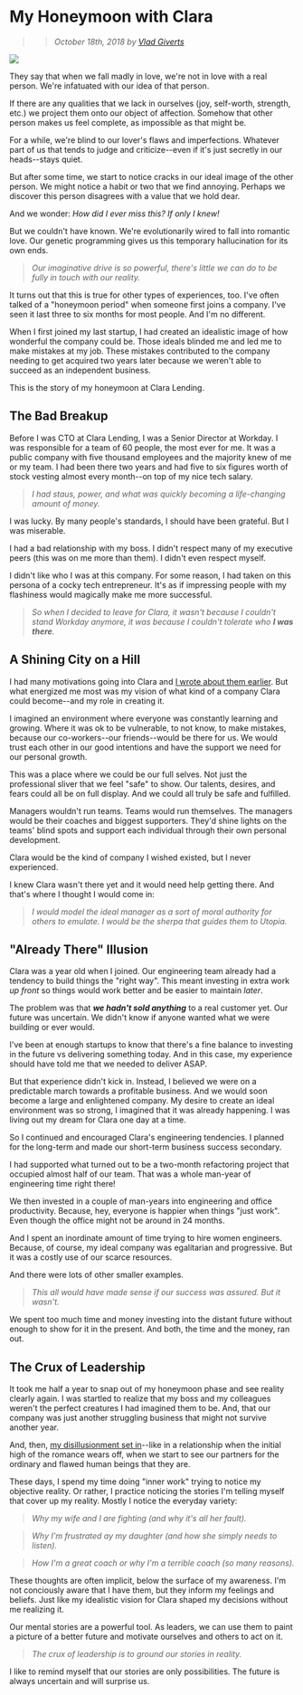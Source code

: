 # My Honeymoon with Clara

>> _October 18th, 2018 by [Vlad Giverts](/purposeful-leadership-coaching)_

![](https://d235962hz41e70.cloudfront.net/honeymoon.jpeg)

They say that when we fall madly in love, we're not in love with a real person. We're infatuated with our idea of that person.

If there are any qualities that we lack in ourselves (joy, self-worth, strength, etc.) we project them onto our object of affection. Somehow that other person makes us feel complete, as impossible as that might be.

For a while, we're blind to our lover's flaws and imperfections. Whatever part of us that tends to judge and criticize--even if it's just secretly in our heads--stays quiet.

But after some time, we start to notice cracks in our ideal image of the other person. We might notice a habit or two that we find annoying. Perhaps we discover this person disagrees with a value that we hold dear. 

And we wonder: _How did I ever miss this? If only I knew!_

But we couldn't have known. We're evolutionarily wired to fall into romantic love. Our genetic programming gives us this temporary hallucination for its own ends. 

> _Our imaginative drive is so powerful, there's little we can do to be fully in touch with our reality._

It turns out that this is true for other types of experiences, too. I've often talked of a "honeymoon period" when someone first joins a company. I've seen it last three to six months for most people. And I'm no different.

When I first joined my last startup, I had created an idealistic image of how wonderful the company could be. Those ideals blinded me and led me to make mistakes at my job. These mistakes contributed to the company needing to get acquired two years later because we weren't able to succeed as an independent business. 

This is the story of my honeymoon at Clara Lending.

 

## The Bad Breakup

Before I was CTO at Clara Lending, I was a Senior Director at Workday. I was responsible for a team of 60 people, the most ever for me. It was a public company with five thousand employees and the majority knew of me or my team. I had been there two years and had five to six figures worth of stock vesting almost every month--on top of my nice tech salary.

> _I had staus, power, and what was quickly becoming a life-changing amount of money._ 

I was lucky. By many people's standards, I should have been grateful. But I was miserable.  

I had a bad relationship with my boss. I didn't respect many of my executive peers (this was on me more than them). I didn't even respect myself.

I didn't like who I was at this company. For some reason, I had taken on this persona of a cocky tech entrepreneur. It's as if impressing people with my flashiness would magically make me more successful.

> _So when I decided to leave for Clara, it wasn't because I couldn't stand Workday anymore, it was because I couldn't tolerate who **I was there**._


## A Shining City on a Hill

I had many motivations going into Clara and [I wrote about them earlier](/motivation-at-clara). But what energized me most was my vision of what kind of a company Clara could become--and my role in creating it. 

I imagined an environment where everyone was constantly learning and growing. Where it was ok to be vulnerable, to not know, to make mistakes, because our co-workers--our friends--would be there for us. We would trust each other in our good intentions and have the support we need for our personal growth.

This was a place where we could be our full selves. Not just the professional sliver that we feel "safe" to show. Our talents, desires, and fears could all be on full display. And we could all truly be safe and fulfilled.

Managers wouldn't run teams. Teams would run themselves. The managers would be their coaches and biggest supporters. They'd shine lights on the teams' blind spots and support each individual through their own personal development.

Clara would be the kind of company I wished existed, but I never experienced.

I knew Clara wasn't there yet and it would need help getting there. And that's where I thought I would come in:

> _I would model the ideal manager as a sort of moral authority for others to emulate. I would be the sherpa that guides them to Utopia._


## "Already There" Illusion

Clara was a year old when I joined. Our engineering team already had a tendency to build things the "right way". This meant investing in extra work _up front_ so things would work better and be easier to maintain _later_. 

The problem was that _**we hadn't sold anything**_ to a real customer yet. Our future was uncertain. We didn't know if anyone wanted what we were building or ever would.

I've been at enough startups to know that there's a fine balance to investing in the future vs delivering something today. And in this case, my experience should have told me that we needed to deliver ASAP.

But that experience didn't kick in. Instead, I believed we were on a predictable march towards a profitable business. And we would soon become a large and enlightened company. My desire to create an ideal environment was so strong, I imagined that it was already happening. I was living out my dream for Clara one day at a time. 

So I continued and encouraged Clara's engineering tendencies. I planned for the long-term and made our short-term business success secondary.  

I had supported what turned out to be a two-month refactoring project that occupied almost half of our team. That was a whole man-year of engineering time right there!

We then invested in a couple of man-years into engineering and office productivity. Because, hey, everyone is happier when things "just work". Even though the office might not be around in 24 months.

And I spent an inordinate amount of time trying to hire women engineers. Because, of course, my ideal company was egalitarian and progressive. But it was a costly use of our scarce resources.

And there were lots of other smaller examples.

> _This all would have made sense if our success was assured. But it wasn't._

We spent too much time and money investing into the distant future without enough to show for it in the present. And both, the time and the money, ran out. 


## The Crux of Leadership

It took me half a year to snap out of my honeymoon phase and see reality clearly again. I was startled to realize that my boss and my colleagues weren't the perfect creatures I had imagined them to be. And, that our company was just another struggling business that might not survive another year.

And, then, [my disillusionment set in](/the-safety-bubble)--like in a relationship when the initial high of the romance wears off, when we start to see our partners for the ordinary and flawed human beings that they are.

These days, I spend my time doing "inner work" trying to notice my objective reality. Or rather, I practice noticing the stories I'm telling myself that cover up my reality. Mostly I notice the everyday variety:

> _Why my wife and I are fighting (and why it's all her fault)._

> _Why I'm frustrated ay my daughter (and how she simply needs to listen)._

> _How I'm a great coach or why I'm a terrible coach (so many reasons)._

These thoughts are often implicit, below the surface of my awareness. I'm not conciously aware that I have them, but they inform my feelings and beliefs. Just like my idealistic vision for Clara shaped my decisions without me realizing it. 

Our mental stories are a powerful tool. As leaders, we can use them to paint a picture of a better future and motivate ourselves and others to act on it.

> _The crux of leadership is to ground our stories in reality._ 

I like to remind myself that our stories are only possibilities. The future is always uncertain and will surprise us. 